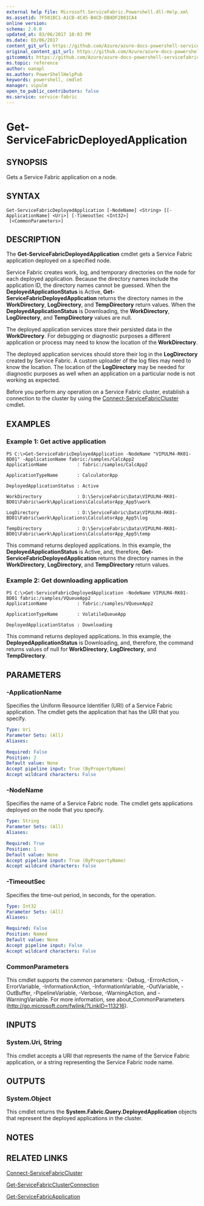```yaml
---
external help file: Microsoft.ServiceFabric.Powershell.dll-Help.xml
ms.assetid: 7F501BC1-A1CB-4C45-B4CD-DB4DF2001CA4
online version:
schema: 2.0.0
updated_at: 03/06/2017 18:03 PM
ms.date: 03/06/2017
content_git_url: https://github.com/Azure/azure-docs-powershell-servicefabric/blob/master/Service-Fabric-cmdlets/ServiceFabric/vlatest/Get-ServiceFabricDeployedApplication.md
original_content_git_url: https://github.com/Azure/azure-docs-powershell-servicefabric/blob/master/Service-Fabric-cmdlets/ServiceFabric/vlatest/Get-ServiceFabricDeployedApplication.md
gitcommit: https://github.com/Azure/azure-docs-powershell-servicefabric/blob/ffcf8444837861c6001f2d5cae123000f4dd6044
ms.topic: reference
author: oanapl
ms.author: PowerShellHelpPub
keywords: powershell, cmdlet
manager: vipulm
open_to_public_contributors: false
ms.service: service-fabric
---
```


# Get-ServiceFabricDeployedApplication

## SYNOPSIS
Gets a Service Fabric application on a node.

## SYNTAX

```
Get-ServiceFabricDeployedApplication [-NodeName] <String> [[-ApplicationName] <Uri>] [-TimeoutSec <Int32>]
 [<CommonParameters>]
```

## DESCRIPTION
The **Get-ServiceFabricDeployedApplication** cmdlet gets a Service Fabric application deployed on a specified node.

Service Fabric creates work, log, and temporary directories on the node for each deployed application.
Because the directory names include the application ID, the directory names cannot be guessed.
When the **DeployedApplicationStatus** is Active, **Get-ServiceFabricDeployedApplication** returns the directory names in the **WorkDirectory**, **LogDirectory**, and **TempDirectory** return values.
When the **DeployedApplicationStatus** is Downloading, the **WorkDirectory**, **LogDirectory**, and **TempDirectory** values are null.

The deployed application services store their persisted data in the **WorkDirectory**.
For debugging or diagnostic purposes a different application or process may need to know the location of the **WorkDirectory**.

The deployed application services should store their log in the **LogDirectory** created by Service Fabric.
A custom uploader of the log files may need to know the location.
The location of the **LogDirectory** may be needed for diagnostic purposes as well when an application on a particular node is not working as expected.

Before you perform any operation on a Service Fabric cluster, establish a connection to the cluster by using the [Connect-ServiceFabricCluster](./Connect-ServiceFabricCluster.md) cmdlet.

## EXAMPLES

### Example 1: Get active application
```
PS C:\>Get-ServiceFabricDeployedApplication -NodeName "VIPULM4-RK01-BD01" -ApplicationName fabric:/samples/CalcApp2
ApplicationName           : fabric:/samples/CalcApp2

ApplicationTypeName       : CalculatorApp

DeployedApplicationStatus : Active

WorkDirectory             : D:\ServiceFabric\Data\VIPULM4-RK01-BD01\Fabric\work\Applications\CalculatorApp_App5\work

LogDirectory              : D:\ServiceFabric\Data\VIPULM4-RK01-BD01\Fabric\work\Applications\CalculatorApp_App5\log

TempDirectory             : D:\ServiceFabric\Data\VIPULM4-RK01-BD01\Fabric\work\Applications\CalculatorApp_App5\temp
```

This command returns deployed applications.
In this example, the **DeployedApplicationStatus** is Active, and, therefore, **Get-ServiceFabricDeployedApplication** returns the directory names in the **WorkDirectory**, **LogDirectory**, and **TempDirectory** return values.

### Example 2: Get downloading application
```
PS C:\>Get-ServiceFabricDeployedApplication -NodeName VIPULM4-RK01-BD01 fabric:/samples/VQueueApp2
ApplicationName           : fabric:/samples/VQueueApp2

ApplicationTypeName       : VolatileQueueApp

DeployedApplicationStatus : Downloading
```

This command returns deployed applications.
In this example, the **DeployedApplicationStatus** is Downloading, and, therefore, the command returns values of null for **WorkDirectory**, **LogDirectory**, and **TempDirectory**.

## PARAMETERS

### -ApplicationName
Specifies the Uniform Resource Identifier (URI) of a Service Fabric application.
The cmdlet gets the application that has the URI that you specify.

```yaml
Type: Uri
Parameter Sets: (All)
Aliases: 

Required: False
Position: 2
Default value: None
Accept pipeline input: True (ByPropertyName)
Accept wildcard characters: False
```

### -NodeName
Specifies the name of a Service Fabric node.
The cmdlet gets applications deployed on the node that you specify.

```yaml
Type: String
Parameter Sets: (All)
Aliases: 

Required: True
Position: 1
Default value: None
Accept pipeline input: True (ByPropertyName)
Accept wildcard characters: False
```

### -TimeoutSec
Specifies the time-out period, in seconds, for the operation.

```yaml
Type: Int32
Parameter Sets: (All)
Aliases: 

Required: False
Position: Named
Default value: None
Accept pipeline input: False
Accept wildcard characters: False
```

### CommonParameters
This cmdlet supports the common parameters: -Debug, -ErrorAction, -ErrorVariable, -InformationAction, -InformationVariable, -OutVariable, -OutBuffer, -PipelineVariable, -Verbose, -WarningAction, and -WarningVariable. For more information, see about_CommonParameters (http://go.microsoft.com/fwlink/?LinkID=113216).

## INPUTS

### System.Uri, String
This cmdlet accepts a URI that represents the name of the Service Fabric application, or a string representing the Service Fabric node name.

## OUTPUTS

### System.Object
This cmdlet returns the **System.Fabric.Query.DeployedApplication** objects that represent the deployed applications in the cluster.

## NOTES

## RELATED LINKS

[Connect-ServiceFabricCluster](./Connect-ServiceFabricCluster.md)

[Get-ServiceFabricClusterConnection](./Get-ServiceFabricClusterConnection.md)

[Get-ServiceFabricApplication](./Get-ServiceFabricApplication.md)
